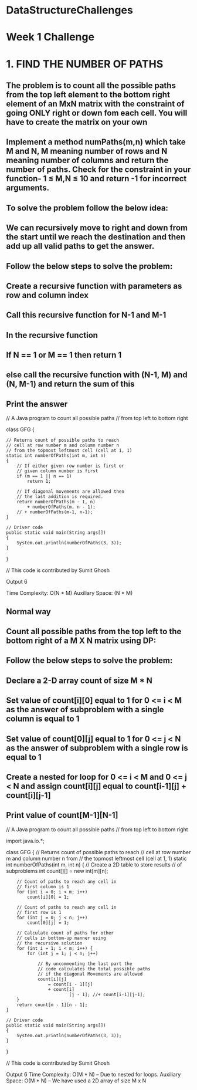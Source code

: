 # DataStructureChallenges

# Week 1 Challenge
# 1. FIND THE NUMBER OF PATHS
## The problem is to count all the possible paths from the top left element to the bottom right element of an MxN matrix with the constraint of going ONLY right or down fom each cell. You will have to create the matrix on your own

## Implement a method numPaths(m,n) which take M and N, M meaning number of rows and N meaning number of columns and return the number of paths. Check for the constraint in your function- 1 ≤ M,N ≤ 10 and return -1 for incorrect arguments.



## To solve the problem follow the below idea:
## We can recursively move to right and down from the start until we reach the destination and then add up all valid paths to get the answer.
## Follow the below steps to solve the problem:

## Create a recursive function with parameters as row and column index
## Call this recursive function for N-1 and M-1
## In the recursive function
## If N == 1 or M == 1 then return 1
## else call the recursive function with (N-1, M) and (N, M-1) and return the sum of this
## Print the answer

// A Java program to count all possible paths
// from top left to bottom right

class GFG {

	// Returns count of possible paths to reach
	// cell at row number m and column number n
	// from the topmost leftmost cell (cell at 1, 1)
	static int numberOfPaths(int m, int n)
	{
		// If either given row number is first or
		// given column number is first
		if (m == 1 || n == 1)
			return 1;

		// If diagonal movements are allowed then
		// the last addition is required.
		return numberOfPaths(m - 1, n)
			+ numberOfPaths(m, n - 1);
		// + numberOfPaths(m-1, n-1);
	}

	// Driver code
	public static void main(String args[])
	{
		System.out.println(numberOfPaths(3, 3));
	}
}

// This code is contributed by Sumit Ghosh


Output
6

Time Complexity: O(N * M)
Auxiliary Space: (N * M)

## Normal way
## Count all possible paths from the top left to the bottom right of a M X N matrix using DP:


## Follow the below steps to solve the problem:

## Declare a 2-D array count of size M * N
## Set value of count[i][0] equal to 1 for 0 <= i < M as the answer of subproblem with a single column is equal to 1
## Set value of count[0][j] equal to 1 for 0 <= j < N as the answer of subproblem with a single row is equal to 1
## Create a nested for loop for 0 <= i < M and 0 <= j < N and assign count[i][j] equal to count[i-1][j] + count[i][j-1]
## Print value of count[M-1][N-1]



// A Java program to count all possible paths
// from top left to bottom right

import java.io.*;

class GFG {
	// Returns count of possible paths to reach
	// cell at row number m and column number n from
	// the topmost leftmost cell (cell at 1, 1)
	static int numberOfPaths(int m, int n)
	{
		// Create a 2D table to store results
		// of subproblems
		int count[][] = new int[m][n];

		// Count of paths to reach any cell in
		// first column is 1
		for (int i = 0; i < m; i++)
			count[i][0] = 1;

		// Count of paths to reach any cell in
		// first row is 1
		for (int j = 0; j < n; j++)
			count[0][j] = 1;

		// Calculate count of paths for other
		// cells in bottom-up manner using
		// the recursive solution
		for (int i = 1; i < m; i++) {
			for (int j = 1; j < n; j++)

				// By uncommenting the last part the
				// code calculates the total possible paths
				// if the diagonal Movements are allowed
				count[i][j]
					= count[i - 1][j]
					+ count[i]
							[j - 1]; //+ count[i-1][j-1];
		}
		return count[m - 1][n - 1];
	}

	// Driver code
	public static void main(String args[])
	{
		System.out.println(numberOfPaths(3, 3));
	}
}

// This code is contributed by Sumit Ghosh

Output
6
Time Complexity: O(M * N) – Due to nested for loops. 
Auxiliary Space: O(M * N) – We have used a 2D array of size M x N

